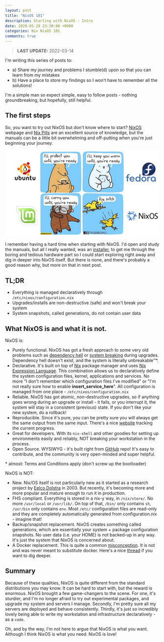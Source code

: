 ```yaml
---
layout: post
title: "NixOS 101"
description: Starting with NixOS - Intro
date: 2020-05-28 23:30:00 +0000
categories: Nix NixOS 101
comments: true
---
```


> **LAST UPDATE:** 2022-03-14

I'm writing this series of posts to:

- a) Share my journey and problems I stumble(d) upon so that you can learn from my mistakes
- b) Have a place to store my findings so I won't have to remember all the solutions!

I'm a simple man so expect simple, easy to follow posts - nothing groundbreaking, but hopefully, still helpful.

## The first steps

So, you want to try out NixOS but don't know where to start? [NixOS][link-nixos] webpage and [Nix Pills][link-pills] are an excellent source of knowledge, but the manuals can be a little bit overwhelming and off-putting when you're just beginning your journey.

![Image](/assets/flyb.png)

I remember having a hard time when starting with NixOS. I'd open and study the manuals, but all I really wanted, was an [installer][link-installer], to get me through the boring and tedious hardware part so I could start exploring right away and dig in deeper into NixOS itself. But there is none, and there's probably a good reason why, but more on that in next post.

## TL;DR

- Everything is managed declaratively through `/etc/nixos/configuration.nix`
- Upgrades/installs are non-destructive (safe) and won't break your system
- System snapshots, called generations, do not contain user data

## What NixOS is and what it is not.

NixOS is:

- Purely functional. NixOS has got a fresh approach to some very old problems such as [dependency hell][link-hell] or [system breaking][link-breaking] during upgrades. Dependency hell doesn't exist, and the system is literally unbreakable™\*.
- Declarative. It's built on top of [Nix][link-nix] package manager and uses [Nix Expression Language][link-nel]. This combination allows us to declaratively define the system configuration files, kernel, applications and services. No more "I don't remember which configuration files I've modified" or "I'm not really sure how to enable **insert_service_here**". All configuration is managed from one place - `/etc/nixos/configuration.nix`
- Reliable. NixOS has got atomic, non-destructive upgrades, so if anything goes wrong during an upgrade or install - it fails, or you interrupt it, the system will stay in a consistent (previous) state. If you don't like your new system, do a rollback!
- Reproducible. Since it's pure, you can be pretty sure you will always get the same output from the same input. There's a nice [website][link-reproducibility] tracking the current progress.
- Great for developers. With its `nix-shell` and other goodies for setting up environments easily and reliably, NOT breaking your workstation in the process.
- Open Source. WYSIWYG - it's built right from [GitHub][link-nixpkgs] repo! It's easy to contribute, and the community is very open-minded and super helpful.

\* almost: Terms and Conditions apply (don't screw up the bootloader)

NixOS is NOT:

- New. Nix/OS itself is not particularly new as it started as a research project by [Eelco Dolstra][link-eelco] in 2003. But recently, it's becoming more and more popular and mature enough to run it in production.
- FHS compliant. Everything is stored in a nix-y way, in `/nix/store/`. No more `/usr/local` or `/usr/lib/`. On top of that, `/bin/` only contains `sh`, `/usr/bin` only contains `env`. Most `/etc/` configuration files are read-only and they are completely automatically generated from configuration.nix - imagine that!
- Backup/snapshot replacement. NixOS creates something called generations, which are essentially your system + package configuration snapshots. No user data (i.e. your HOME) is not backed-up in any way. It's just the system that NixOS is concerned about.
- A Docker replacement. This is quite a common [misconception][link-never-ever]. It is not and was never meant to substitute docker. Here's a nice [thread][link-nixos-docker] if you want to dig deeper.

## Summary

Because of these qualities, NixOS is quite different from the standard distributions you may know. It can be hard to start with, but the reward is enormous. NixOS brought a few game-changers to the scene.
For one, it's sturdier, and I'm no longer afraid to try out experimental packages, and upgrade my system and servers I manage.
Secondly, I'm pretty sure all my servers are deployed and behave consistently.
Thirdly, it's just so incredibly lovely being able to write my workstation and infrastructure declaratively - as a `code`.

Oh, and by the way, I'm not here to argue that NixOS is what you want. Although I think NixOS is what you need. NixOS is love!

[link-hell]: https://en.wikipedia.org/wiki/Dependency_hell
[link-breaking]: https://wiki.debian.org/DontBreakDebian
[link-nixos]: https://nixos.org/
[link-nix]: https://nixos.org/nix/
[link-nel]: https://nixos.wiki/wiki/Nix_Expression_Language
[link-nel-tutorial]: https://jameshfisher.com/2014/09/28/nix-by-example/
[link-installer]: https://dopp.sk/posts/NixOS_Installer/
[link-reproducibility]: https://arnout.engelen.eu/nixos-r13y/report/
[link-pills]: https://nixos.org/nixos/nix-pills/index.html
[link-nixpkgs]: https://github.com/NixOS/nixpkgs/
[link-eelco]: https://github.com/edolstra
[link-never-ever]: https://hands-on.cloud/why-you-should-never-ever-use-nixos/
[link-nixos-docker]: https://discourse.nixos.org/t/is-there-much-difference-between-using-nix-shell-and-docker-for-local-development/807/2

